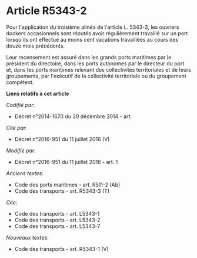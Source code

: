 # Article R5343-2

Pour l'application du troisième alinéa de l'article L. 5343-3, les ouvriers dockers occasionnels sont réputés avoir
régulièrement travaillé sur un port lorsqu'ils ont effectué au moins cent vacations travaillées au cours des douze mois
précédents. 

Leur recensement est assuré dans les grands ports maritimes par le président du directoire, dans les ports autonomes par le
directeur du port et, dans les ports maritimes relevant des collectivités territoriales et de leurs groupements, par
l'exécutif de la collectivité territoriale ou du groupement compétent.

**Liens relatifs à cet article**

_Codifié par_:

  - Décret n°2014-1670 du 30 décembre 2014 - art.

_Cité par_:

  - Décret n°2016-951 du 11 juillet 2016 (V)

_Modifié par_:

  - Décret n°2016-951 du 11 juillet 2016 - art. 1

_Anciens textes_:

  - Code des ports maritimes - art. R511-2 (Ab)
  - Code des transports - art. R5343-3 (T)

_Cite_:

  - Code des transports - art. L5343-1
  - Code des transports - art. L5343-2
  - Code des transports - art. L5343-7

_Nouveaux textes_:

  - Code des transports - art. R5343-1 (V)
